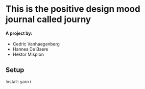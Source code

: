 # This is the positive design mood journal called journy

#### A project by:

- Cedric Vanhaegenberg
- Hannes De Baere
- Hektor Misplon

###

## Setup

Install: yarn i
